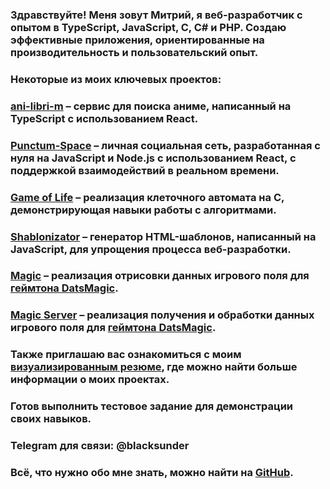 ### Здравствуйте! Меня зовут Митрий, я веб-разработчик с опытом в TypeScript, JavaScript, C, C# и PHP. Создаю эффективные приложения, ориентированные на производительность и пользовательский опыт.

### Некоторые из моих ключевых проектов:

### <a href='https://github.com/Fanzholl/ani-libri-m'>ani-libri-m</a> – сервис для поиска аниме, написанный на TypeScript с использованием React.

### <a href='https://github.com/Fanzholl/Punctum-Space'>Punctum-Space</a> – личная социальная сеть, разработанная с нуля на JavaScript и Node.js с использованием React, с поддержкой взаимодействий в реальном времени.

### <a href='https://github.com/Fanzholl/game_of_life'>Game of Life</a> – реализация клеточного автомата на C, демонстрирующая навыки работы с алгоритмами.

### <a href='https://github.com/Fanzholl/Shablonizator'>Shablonizator</a> – генератор HTML-шаблонов, написанный на JavaScript, для упрощения процесса веб-разработки.

### <a href='https://github.com/Fanzholl/magic/'>Magic</a> – реализация отрисовки данных игрового поля для <a href='https://datsteam.dev/datsmagic?ysclid=m37jpt9ykp838770884'>геймтона DatsMagic</a>.

### <a href='https://github.com/Fanzholl/magic-server/'>Magic Server</a> – реализация получения и обработки данных игрового поля для <a href='https://datsteam.dev/datsmagic?ysclid=m37jpt9ykp838770884'>геймтона DatsMagic</a>.

### Также приглашаю вас ознакомиться с моим <a href='https://github.com/Fanzholl/resume'>визуализированным резюме</a>, где можно найти больше информации о моих проектах.

### Готов выполнить тестовое задание для демонстрации своих навыков.

### Telegram для связи: @blacksunder

### Всё, что нужно обо мне знать, можно найти на <a href='https://github.com/Fanzholl/'>GitHub</a>.

